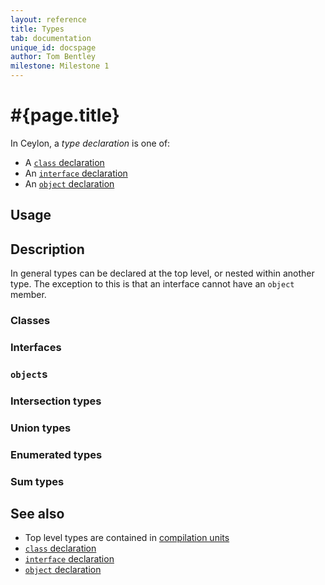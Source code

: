 ```yaml
---
layout: reference
title: Types
tab: documentation
unique_id: docspage
author: Tom Bentley
milestone: Milestone 1
---
```


# #{page.title}

In Ceylon, a *type declaration* is one of:

* A [`class` declaration](../../types/class)
* An [`interface` declaration](../../types/interface)
* An [`object` declaration](../../types/object)



## Usage 

## Description

In general types can be declared at the top level, or nested within another 
type. The exception to this is that an interface cannot have an `object` member.

### Classes

### Interfaces

### `object`s


### Intersection types

### Union types

### Enumerated types

### Sum types



## See also

* Top level types are contained in [compilation units](../compilation-unit)
* [`class` declaration](../../type/class)
* [`interface` declaration](../../type/interface)
* [`object` declaration](../../type/object)
